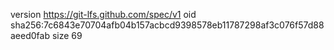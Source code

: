version https://git-lfs.github.com/spec/v1
oid sha256:7c6843e70704afb04b157acbcd9398578eb11787298af3c076f57d88aeed0fab
size 69
